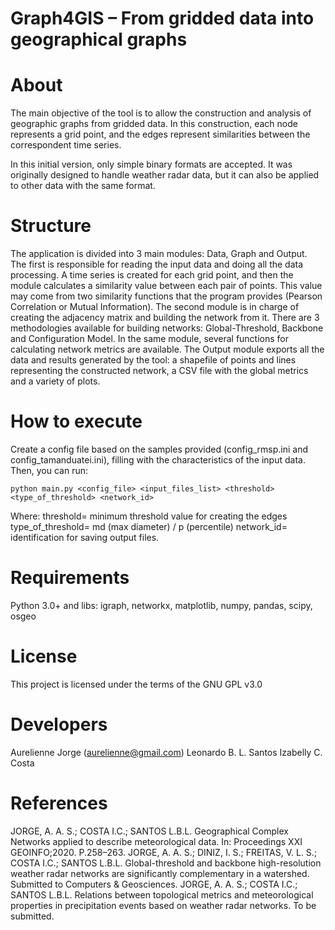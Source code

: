 # Graph4GIS – From gridded data into geographical graphs

# About
The main objective of the tool is to allow the construction and analysis of geographic graphs from gridded data. In this construction, each node represents a grid point, and the edges represent similarities between the correspondent time series.

In this initial version, only simple binary formats are accepted. It was originally designed to handle weather radar data, but it can also be applied to other data with the same format. 

# Structure
The application is divided into 3 main modules: Data, Graph and Output. The first is responsible for reading the input data and doing all the data processing. 
A time series is created for each grid point, and then the module calculates a similarity value between each pair of points. This value may come from two similarity functions that the program provides (Pearson Correlation or Mutual Information). The second module is in charge of creating the adjacency matrix and building the network from it. There are 3 methodologies available for building networks: Global-Threshold, Backbone and Configuration Model. In the same module, several functions for calculating network metrics are available. The Output module exports all the data and results generated by the tool: a shapefile of points and lines representing the constructed network, a CSV file with the global metrics and a variety of plots.

# How to execute
Create a config file based on the samples provided (config_rmsp.ini and config_tamanduatei.ini), filling with the characteristics of the input data.
Then, you can run:

    python main.py <config_file> <input_files_list> <threshold> <type_of_threshold> <network_id>
    
Where:
threshold= minimum threshold value for creating the edges
type_of_threshold= md (max diameter) / p (percentile)
network_id= identification for saving output files.

# Requirements
Python 3.0+ and libs: igraph, networkx, matplotlib, numpy, pandas, scipy, osgeo 

# License
This project is licensed under the terms of the GNU GPL v3.0

# Developers 
Aurelienne Jorge (aurelienne@gmail.com) 
Leonardo B. L. Santos
Izabelly C. Costa

# References
JORGE, A. A. S.; COSTA I.C.; SANTOS L.B.L. Geographical Complex Networks applied to describe meteorological data. In: Proceedings XXI GEOINFO;2020. P.258–263. 
JORGE, A. A. S.; DINIZ, I. S.; FREITAS, V. L. S.; COSTA I.C.; SANTOS L.B.L. Global-threshold and backbone high-resolution weather radar networks are significantly complementary in a watershed. Submitted to Computers & Geosciences.
JORGE, A. A. S.; COSTA I.C.; SANTOS L.B.L. Relations between topological metrics and meteorological properties in precipitation events based on weather radar networks. To be submitted.
